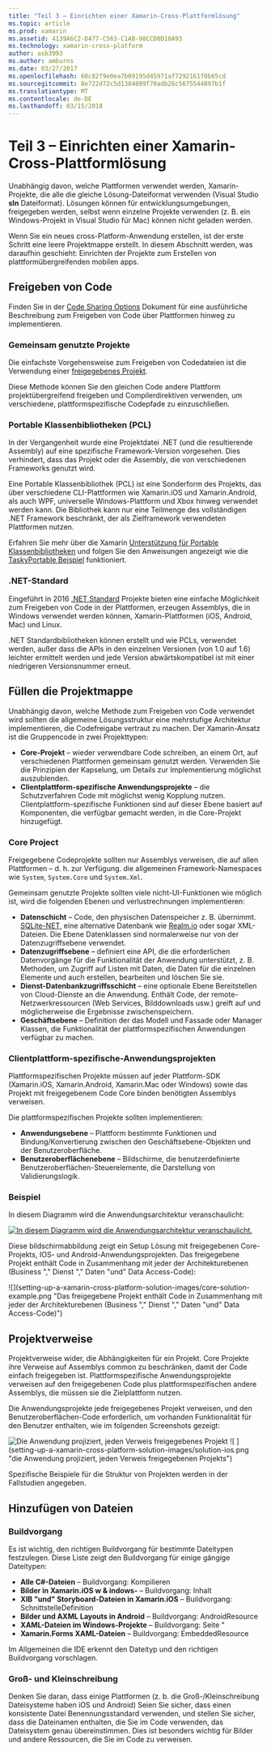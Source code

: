 ```yaml
---
title: "Teil 3 – Einrichten einer Xamarin-Cross-Plattformlösung"
ms.topic: article
ms.prod: xamarin
ms.assetid: 4139A6C2-D477-C563-C1AB-98CCD0D10A93
ms.technology: xamarin-cross-platform
author: asb3993
ms.author: amburns
ms.date: 03/27/2017
ms.openlocfilehash: 60c82f9e0ea7b09195d45971af7292161f0b65cd
ms.sourcegitcommit: 8e722d72c5d1384889f70adb26c5675544897b1f
ms.translationtype: MT
ms.contentlocale: de-DE
ms.lasthandoff: 03/15/2018
---
```

# <a name="part-3---setting-up-a-xamarin-cross-platform-solution"></a>Teil 3 – Einrichten einer Xamarin-Cross-Plattformlösung

Unabhängig davon, welche Plattformen verwendet werden, Xamarin-Projekte, die alle die gleiche Lösung-Dateiformat verwenden (Visual Studio **sln** Dateiformat). Lösungen können für entwicklungsumgebungen, freigegeben werden, selbst wenn einzelne Projekte verwenden (z. B. ein Windows-Projekt in Visual Studio für Mac) können nicht geladen werden.



Wenn Sie ein neues cross-Platform-Anwendung erstellen, ist der erste Schritt eine leere Projektmappe erstellt. In diesem Abschnitt werden, was daraufhin geschieht: Einrichten der Projekte zum Erstellen von plattformübergreifenden mobilen apps.

 <a name="Sharing_Code" />


## <a name="sharing-code"></a>Freigeben von Code

Finden Sie in der [Code Sharing Options](~/cross-platform/app-fundamentals/code-sharing.md) Dokument für eine ausführliche Beschreibung zum Freigeben von Code über Plattformen hinweg zu implementieren.

 <a name="Shared_Asset_Projects" />


### <a name="shared-projects"></a>Gemeinsam genutzte Projekte

Die einfachste Vorgehensweise zum Freigeben von Codedateien ist die Verwendung einer [freigegebenes Projekt](~/cross-platform/app-fundamentals/shared-projects.md).

Diese Methode können Sie den gleichen Code andere Plattform projektübergreifend freigeben und Compilerdirektiven verwenden, um verschiedene, plattformspezifische Codepfade zu einzuschließen.

 <a name="Portable_Class_Libraries" />


### <a name="portable-class-libraries-pcl"></a>Portable Klassenbibliotheken (PCL)

In der Vergangenheit wurde eine Projektdatei .NET (und die resultierende Assembly) auf eine spezifische Framework-Version vorgesehen. Dies verhindert, dass das Projekt oder die Assembly, die von verschiedenen Frameworks genutzt wird.

Eine Portable Klassenbibliothek (PCL) ist eine Sonderform des Projekts, das über verschiedene CLI-Plattformen wie Xamarin.iOS und Xamarin.Android, als auch WPF, universelle Windows-Plattform und Xbox hinweg verwendet werden kann. Die Bibliothek kann nur eine Teilmenge des vollständigen .NET Framework beschränkt, der als Zielframework verwendeten Plattformen nutzen.

Erfahren Sie mehr über die Xamarin [Unterstützung für Portable Klassenbibliotheken](~/cross-platform/app-fundamentals/pcl.md) und folgen Sie den Anweisungen angezeigt wie die [TaskyPortable Beispiel](https://github.com/xamarin/mobile-samples/tree/master/TaskyPortable) funktioniert.


### <a name="net-standard"></a>.NET-Standard

Eingeführt in 2016 [.NET Standard](~/cross-platform/app-fundamentals/net-standard.md) Projekte bieten eine einfache Möglichkeit zum Freigeben von Code in der Plattformen, erzeugen Assemblys, die in Windows verwendet werden können, Xamarin-Plattformen (iOS, Android, Mac) und Linux.

.NET Standardbibliotheken können erstellt und wie PCLs, verwendet werden, außer dass die APIs in den einzelnen Versionen (von 1.0 auf 1.6) leichter ermittelt werden und jede Version abwärtskompatibel ist mit einer niedrigeren Versionsnummer erneut.



 <a name="Populating_the_Solution" />


## <a name="populating-the-solution"></a>Füllen die Projektmappe

Unabhängig davon, welche Methode zum Freigeben von Code verwendet wird sollten die allgemeine Lösungsstruktur eine mehrstufige Architektur implementieren, die Codefreigabe vertraut zu machen.
Der Xamarin-Ansatz ist die Gruppencode in zwei Projekttypen:

-   **Core-Projekt** – wieder verwendbare Code schreiben, an einem Ort, auf verschiedenen Plattformen gemeinsam genutzt werden. Verwenden Sie die Prinzipien der Kapselung, um Details zur Implementierung möglichst auszublenden.
-   **Clientplattform-spezifische Anwendungsprojekte** – die Schutzverfahren Code mit möglichst wenig Kopplung nutzen. Clientplattform-spezifische Funktionen sind auf dieser Ebene basiert auf Komponenten, die verfügbar gemacht werden, in die Core-Projekt hinzugefügt.


 <a name="Core_Project" />


### <a name="core-project"></a>Core Project

Freigegebene Codeprojekte sollten nur Assemblys verweisen, die auf allen Plattformen – d. h. zur Verfügung. die allgemeinen Framework-Namespaces wie `System`, `System.Core` und `System.Xml`.

Gemeinsam genutzte Projekte sollten viele nicht-UI-Funktionen wie möglich ist, wird die folgenden Ebenen und verlustrechnungen implementieren:

-   **Datenschicht** – Code, den physischen Datenspeicher z. B. übernimmt.  [SQLite-NET](https://github.com/praeclarum/sqlite-net), eine alternative Datenbank wie [Realm.io](https://realm.io/products/realm-mobile-database/) oder sogar XML-Dateien. Die Ebene Datenklassen sind normalerweise nur von der Datenzugriffsebene verwendet.
-   **Datenzugriffsebene** – definiert eine API, die die erforderlichen Datenvorgänge für die Funktionalität der Anwendung unterstützt, z. B. Methoden, um Zugriff auf Listen mit Daten, die Daten für die einzelnen Elemente und auch erstellen, bearbeiten und löschen Sie sie.
-   **Dienst-Datenbankzugriffsschicht** – eine optionale Ebene Bereitstellen von Cloud-Dienste an die Anwendung. Enthält Code, der remote-Netzwerkressourcen (Web Services, Bilddownloads usw.) greift auf und möglicherweise die Ergebnisse zwischenspeichern.
-   **Geschäftsebene** – Definition der das Modell und Fassade oder Manager Klassen, die Funktionalität der plattformspezifischen Anwendungen verfügbar zu machen.


 <a name="Platform-Specific_Application_Projects" />


### <a name="platform-specific-application-projects"></a>Clientplattform-spezifische-Anwendungsprojekten

Plattformspezifischen Projekte müssen auf jeder Plattform-SDK (Xamarin.iOS, Xamarin.Android, Xamarin.Mac oder Windows) sowie das Projekt mit freigegebenem Code Core binden benötigten Assemblys verweisen.

Die plattformspezifischen Projekte sollten implementieren:

-   **Anwendungsebene** – Plattform bestimmte Funktionen und Bindung/Konvertierung zwischen den Geschäftsebene-Objekten und der Benutzeroberfläche.
-   **Benutzeroberflächenebene** – Bildschirme, die benutzerdefinierte Benutzeroberflächen-Steuerelemente, die Darstellung von Validierungslogik.


<a name="Example" />


### <a name="example"></a>Beispiel

In diesem Diagramm wird die Anwendungsarchitektur veranschaulicht:

 [ ![](setting-up-a-xamarin-cross-platform-solution-images/conceptualarchitecture.png "In diesem Diagramm wird die Anwendungsarchitektur veranschaulicht.")](setting-up-a-xamarin-cross-platform-solution-images/conceptualarchitecture.png#lightbox)

Diese bildschirmabbildung zeigt ein Setup Lösung mit freigegebenen Core-Projekts, IOS- und Android-Anwendungsprojekten. Das freigegebene Projekt enthält Code in Zusammenhang mit jeder der Architekturebenen (Business "," Dienst "," Daten "und" Data Access-Code):

 ![](setting-up-a-xamarin-cross-platform-solution-images/core-solution-example.png "Das freigegebene Projekt enthält Code in Zusammenhang mit jeder der Architekturebenen (Business "," Dienst "," Daten "und" Data Access-Code)")


 <a name="Project_References" />


## <a name="project-references"></a>Projektverweise

Projektverweise wider, die Abhängigkeiten für ein Projekt. Core Projekte ihre Verweise auf Assemblys common zu beschränken, damit der Code einfach freigegeben ist.
Plattformspezifische Anwendungsprojekte verweisen auf den freigegebenen Code plus plattformspezifischen andere Assemblys, die müssen sie die Zielplattform nutzen.

Die Anwendungsprojekte jede freigegebenes Projekt verweisen, und den Benutzeroberflächen-Code erforderlich, um vorhanden Funktionalität für den Benutzer enthalten, wie im folgenden Screenshots gezeigt:

![](setting-up-a-xamarin-cross-platform-solution-images/solution-android.png "Die Anwendung projiziert, jeden Verweis freigegebenes Projekt") ![ ] (setting-up-a-xamarin-cross-platform-solution-images/solution-ios.png "die Anwendung projiziert, jeden Verweis freigegebenen Projekts")


Spezifische Beispiele für die Struktur von Projekten werden in der Fallstudien angegeben.

 <a name="Adding_Files" />


## <a name="adding-files"></a>Hinzufügen von Dateien

 <a name="Build_Action" />


### <a name="build-action"></a>Buildvorgang

Es ist wichtig, den richtigen Buildvorgang für bestimmte Dateitypen festzulegen. Diese Liste zeigt den Buildvorgang für einige gängige Dateitypen:

-  **Alle C#-Dateien** – Buildvorgang: Kompilieren
-   **Bilder in Xamarin.iOS w & indows-** – Buildvorgang: Inhalt
-   **XIB "und" Storyboard-Dateien in Xamarin.iOS** – Buildvorgang: SchnittstelleDefinition
-   **Bilder und AXML Layouts in Android** – Buildvorgang: AndroidResource
-  **XAML-Dateien im Windows-Projekte** – Buildvorgang: Seite "
-  **Xamarin.Forms XAML-Dateien** – Buildvorgang: EmbeddedResource


Im Allgemeinen die IDE erkennt den Dateityp und den richtigen Buildvorgang vorschlagen.

 <a name="Case_Sensitivity" />


### <a name="case-sensitivity"></a>Groß- und Kleinschreibung

Denken Sie daran, dass einige Plattformen (z. b. die Groß-/Kleinschreibung Dateisysteme haben
iOS und Android) Seien Sie sicher, dass einen konsistente Datei Benennungsstandard verwenden, und stellen Sie sicher, dass die Dateinamen enthalten, die Sie im Code verwenden, das Dateisystem genau übereinstimmen. Dies ist besonders wichtig für Bilder und andere Ressourcen, die Sie im Code zu verweisen.
